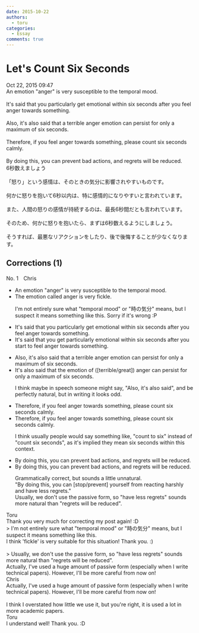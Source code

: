 ```yaml
---
date: 2015-10-22
authors:
  - toru
categories:
  - Essay
comments: true
---
```


# Let's Count Six Seconds
<div class="date">Oct 22, 2015 09:47</div>
<div id="post"><div id="body_show_ori">
An emotion "anger" is very susceptible to the temporal mood.<br/><br/>It's said that you particularly get emotional within six seconds after you feel anger towards something.<br/><br/>Also, it's also said that a terrible anger emotion can persist for only a maximum of six seconds.<br/><br/>Therefore, if you feel anger towards something, please count six seconds calmly.<br/><br/>By doing this, you can prevent bad actions, and regrets will be reduced.
</div></div>

<!-- more -->

<div id="post_ja"><div id="body_show_mo">
6秒数えましょう<br/><br/>「怒り」という感情は、そのときの気分に影響されやすいものです。<br/><br/>何かに怒りを抱いて6秒以内は、特に感情的になりやすいと言われています。<br/><br/>また、人間の怒りの感情が持続するのは、最長6秒間だとも言われています。<br/><br/>そのため、何かに怒りを抱いたら、まずは6秒数えるようにしましょう。<br/><br/>そうすれば、最悪なリアクションをしたり、後で後悔することが少なくなります。
</div></div>

## Corrections (1)
<div id="block"><div class="first_name"> No. 1　<span class="just_name">Chris</span></div><div id="block2">
<ul class="correction_field">
<li class="incorrect">An emotion "anger" is very susceptible to the temporal mood.</li>
<li class="corrected correct">
<span class="f_blue">The emotion called anger</span> is very <span class="f_blue">fickle.</span>
<p class="correction_comment">I'm not entirely sure what "temporal mood" or "時の気分" means, but I suspect it means something like this. Sorry if it's wrong :P</p>
</li>
</ul>
<ul class="correction_field">
<li class="incorrect">It's said that you particularly get emotional within six seconds after you feel anger towards something.</li>
<li class="corrected correct">
It's said that you <span class="f_blue">get particularly</span> emotional within six seconds after you <span class="f_blue">start to </span>feel anger towards something.
</li>
</ul>
<ul class="correction_field">
<li class="incorrect">Also, it's also said that a terrible anger emotion can persist for only a maximum of six seconds.</li>
<li class="corrected correct">
<span class="f_blue">It's also</span> said that <span class="f_blue">the emotion of ([terrible/great]) anger </span>can persist for only a maximum of six seconds.
<p class="correction_comment">I think maybe in speech someone might say, "Also, it's also said", and be perfectly natural, but in writing it looks odd.</p>
</li>
</ul>
<ul class="correction_field">
<li class="incorrect">Therefore, if you feel anger towards something, please count six seconds calmly.</li>
<li class="corrected correct">
Therefore, if you feel anger towards something, please count six seconds calmly.
<p class="correction_comment">I think usually people would say something like, "count to six" instead of "count six seconds", as it's implied they mean six seconds within this context.</p>
</li>
</ul>
<ul class="correction_field">
<li class="incorrect">By doing this, you can prevent bad actions, and regrets will be reduced.</li>
<li class="corrected correct">
By doing this, you can prevent bad actions, and regrets will be reduced.
<p class="correction_comment">Grammatically correct, but sounds a little unnatural. <br/>"By doing this, you can [stop/prevent] yourself from reacting harshly and have less regrets."<br/>Usually, we don't use the passive form, so "have less regrets" sounds more natural than "regrets will be reduced".</p>
</li>
</ul>
</div><div class="name"><span class="just_name">Toru</span><br>
Thank you very much for correcting my post again! :D<br/>&gt; I'm not entirely sure what "temporal mood" or "時の気分" means, but I suspect it means something like this.<br/>I think 'fickle' is very suitable for this situation! Thank you. :)<br/><br/>&gt; Usually, we don't use the passive form, so "have less regrets" sounds more natural than "regrets will be reduced".<br/>Actually, I've used a huge amount of passive form (especially when I write technical papers). However, I'll be more careful from now on!
</div>
<div class="name"><span class="just_name">Chris</span><br>
Actually, I've used a huge amount of passive form (especially when I write technical papers). However, I'll be more careful from now on!<br/><br/>I think I overstated how little we use it, but you're right, it is used a lot in more academic papers.
</div>
<div class="name"><span class="just_name">Toru</span><br>
I understand well! Thank you. :D
</div>
</div>
